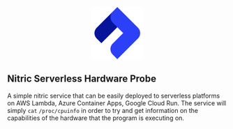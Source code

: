 <p align="center"><a href="https://nitric.io" target="_blank"><img src="https://raw.githubusercontent.com/nitrictech/nitric/main/docs/assets/nitric-logo.svg" height="120"></a></p>

## Nitric Serverless Hardware Probe

A simple nitric service that can be easily deployed to serverless platforms on AWS Lambda, Azure Container Apps, Google Cloud Run. The service will simply `cat` `/proc/cpuinfo` in order to try and get information on the capabilities of the hardware that the program is executing on.